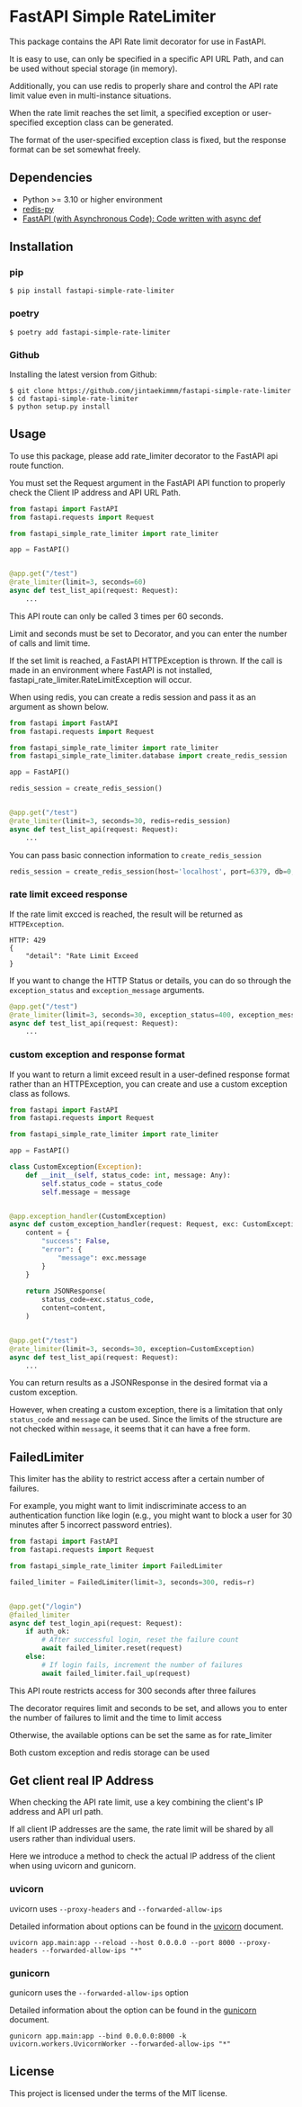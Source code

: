 # FastAPI Simple RateLimiter

This package contains the API Rate limit decorator for use in FastAPI.

It is easy to use, can only be specified in a specific API URL Path, and can be used without special storage (in memory).

Additionally, you can use redis to properly share and control the API rate limit value even in multi-instance situations.

When the rate limit reaches the set limit, a specified exception or user-specified exception class can be generated.

The format of the user-specified exception class is fixed, but the response format can be set somewhat freely.

## Dependencies

- Python >= 3.10 or higher environment
- [redis-py](https://github.com/redis/redis-py)
- [FastAPI (with Asynchronous Code): Code written with async def](https://fastapi.tiangolo.com/async/)

## Installation

### pip

```shell
$ pip install fastapi-simple-rate-limiter
```
### poetry

```shell
$ poetry add fastapi-simple-rate-limiter
```

### Github

Installing the latest version from Github:

```shell
$ git clone https://github.com/jintaekimmm/fastapi-simple-rate-limiter
$ cd fastapi-simple-rate-limiter
$ python setup.py install
```

## Usage

To use this package, please add rate_limiter decorator to the FastAPI api route function.

You must set the Request argument in the FastAPI API function to properly check the Client IP address and API URL Path.

```python
from fastapi import FastAPI
from fastapi.requests import Request

from fastapi_simple_rate_limiter import rate_limiter

app = FastAPI()


@app.get("/test")
@rate_limiter(limit=3, seconds=60)
async def test_list_api(request: Request):
    ...
```

This API route can only be called 3 times per 60 seconds.

Limit and seconds must be set to Decorator, and you can enter the number of calls and limit time.

If the set limit is reached, a FastAPI HTTPException is thrown. If the call is made in an environment where FastAPI is not installed, fastapi_rate_limiter.RateLimitException will occur.

When using redis, you can create a redis session and pass it as an argument as shown below.

```python
from fastapi import FastAPI
from fastapi.requests import Request

from fastapi_simple_rate_limiter import rate_limiter
from fastapi_simple_rate_limiter.database import create_redis_session

app = FastAPI()

redis_session = create_redis_session()


@app.get("/test")
@rate_limiter(limit=3, seconds=30, redis=redis_session)
async def test_list_api(request: Request):
    ...
```

You can pass basic connection information to `create_redis_session`

```python
redis_session = create_redis_session(host='localhost', port=6379, db=0, password='')
```

### rate limit exceed response

If the rate limit excced is reached, the result will be returned as `HTTPException`.

```shell
HTTP: 429
{
    "detail": "Rate Limit Exceed
}
```

If you want to change the HTTP Status or details, you can do so through the `exception_status` and `exception_message` arguments.

```python
@app.get("/test")
@rate_limiter(limit=3, seconds=30, exception_status=400, exception_message="Oh..! Too many Request!")
async def test_list_api(request: Request):
    ...
```

### custom exception and response format

If you want to return a limit exceed result in a user-defined response format rather than an HTTPException, you can create and use a custom exception class as follows.

```python
from fastapi import FastAPI
from fastapi.requests import Request

from fastapi_simple_rate_limiter import rate_limiter

app = FastAPI()

class CustomException(Exception):
    def __init__(self, status_code: int, message: Any):
        self.status_code = status_code
        self.message = message


@app.exception_handler(CustomException)
async def custom_exception_handler(request: Request, exc: CustomException):
    content = {
        "success": False, 
        "error": {
            "message": exc.message
        }
    }
    
    return JSONResponse(
        status_code=exc.status_code,
        content=content,
    )


@app.get("/test")
@rate_limiter(limit=3, seconds=30, exception=CustomException)
async def test_list_api(request: Request):
    ...
```

You can return results as a JSONResponse in the desired format via a custom exception.

However, when creating a custom exception, there is a limitation that only `status_code` and `message` can be used. Since the limits of the structure are not checked within `message`, it seems that it can have a free form.


## FailedLimiter

This limiter has the ability to restrict access after a certain number of failures.

For example, you might want to limit indiscriminate access to an authentication function like login (e.g., you might want to block a user for 30 minutes after 5 incorrect password entries).

```python
from fastapi import FastAPI
from fastapi.requests import Request

from fastapi_simple_rate_limiter import FailedLimiter

failed_limiter = FailedLimiter(limit=3, seconds=300, redis=r)


@app.get("/login")
@failed_limiter
async def test_login_api(request: Request):
    if auth_ok:
        # After successful login, reset the failure count
        await failed_limiter.reset(request)
    else:
        # If login fails, increment the number of failures
        await failed_limiter.fail_up(request)
```
This API route restricts access for 300 seconds after three failures

The decorator requires limit and seconds to be set, and allows you to enter the number of failures to limit and the time to limit access

Otherwise, the available options can be set the same as for rate_limiter

Both custom exception and redis storage can be used


## Get client real IP Address

When checking the API rate limit, use a key combining the client's IP address and API url path.

If all client IP addresses are the same, the rate limit will be shared by all users rather than individual users.

Here we introduce a method to check the actual IP address of the client when using uvicorn and gunicorn.

### uvicorn

uvicorn uses `--proxy-headers` and `--forwarded-allow-ips`

Detailed information about options can be found in the [uvicorn](https://www.uvicorn.org/deployment/) document.

```shell
uvicorn app.main:app --reload --host 0.0.0.0 --port 8000 --proxy-headers --forwarded-allow-ips "*"
```

### gunicorn

gunicorn uses the `--forwarded-allow-ips` option

Detailed information about the option can be found in the [gunicorn](https://docs.gunicorn.org/en/stable/settings.html#forwarded-allow-ips) document.

```shell
gunicorn app.main:app --bind 0.0.0.0:8000 -k uvicorn.workers.UvicornWorker --forwarded-allow-ips "*"
```

## License

This project is licensed under the terms of the MIT license.